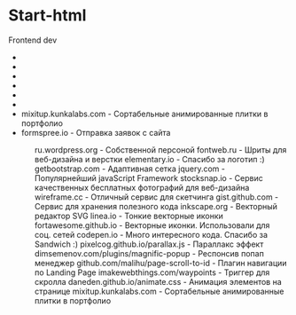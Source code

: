 # Start-html
Frontend dev
<ul>
	<li><a></a></li>
	<li><a></a></li>
	<li><a></a></li>
	<li><a></a></li>
	<li><a></a></li>
	<li><a></a></li>
	<li><a>mixitup.kunkalabs.com</a> - Сортабельные анимированные плитки в портфолио</li>
	<li><a>formspree.io</a> - Отправка заявок с сайта</li>
<ul>
ru.wordpress.org - Собственной персоной
fontweb.ru - Шриты для веб-дизайна и верстки
elementary.io - Спасибо за логотип :)
getbootstrap.com - Адаптивная сетка
jquery.com - Популярнейший javaScript Framework
stocksnap.io - Сервис качественных бесплатных фотографий для веб-дизайна
wireframe.cc - Отличный сервис для скетчинга
gist.github.com - Сервис для хранения полезного кода
inkscape.org - Векторный редактор SVG
linea.io - Тонкие векторные иконки
fortawesome.github.io - Векторные иконки. Использовали для соц. сетей
codepen.io - Много интересного кода. Спасибо за Sandwich :)
pixelcog.github.io/parallax.js - Параллакс эффект
dimsemenov.com/plugins/magnific-popup - Респонсив попап менеджер
github.com/malihu/page-scroll-to-id - Плагин навигации по Landing Page
imakewebthings.com/waypoints - Триггер для скролла
daneden.github.io/animate.css - Анимация элементов на странице
mixitup.kunkalabs.com - Сортабельные анимированные плитки в портфолио
